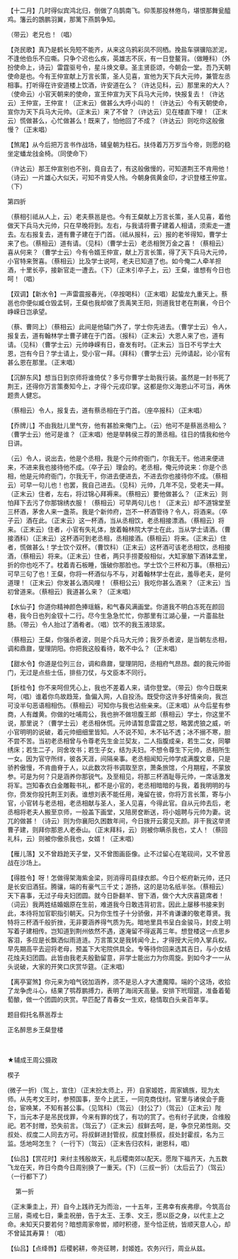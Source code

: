 <!-- { "loadSidebar": true } -->
【十二月】几时得似宾鸿北归，倒做了乌鹊南飞。仰羡那投林倦鸟，堪恨那舞瓮醯鸡。籓云的鵾鹏羽翼，那篱下燕鹊争知。

（带云）老兄也！（唱）

【尧民歌】真乃是鹤长凫短不能齐，从来这乌鸦彩凤不同栖。挽盐车骐骥陷淤泥，不逢他伯乐不应嘶。只争个迟也么疾，英雄志不灰，有一日登鳌背。（做睡科）（外扮使命上，诗云）雷霆驱号令，星斗焕文章。圣主贤臣颂，今朝会一堂。吾乃天朝使命是也。今有王仲宣献上万言长策，圣人见喜，宣他为天下兵大元帅，兼管左丞相事。打听得在许安道楼上饮酒，许安道在么？（许达见科，云）那里来的大人？（使命云）小官天朝来的使命，宣王仲宣为天下兵马大元帅，快报复去！（许达云）王仲宣，王仲宣！（正末云）做甚么大呼小叫的！（许达云）今有天朝使命，宣你为天下兵马大元帅。（正末云）来了不曾？（许达云）见在楼直下哩！（正末云）慌做甚么，心忙做甚么！既来了，怕他回了不成？（许达云）则吃你这般傲慢？（正末唱）

【煞尾】从今后把万言书作战场，辅皇朝为柱石。扶侍着万万岁当今帝，则愿的稳坐定蟠龙戗金椅。（同使命下）

（许达云）那王仲宣别也不别，竟自去了，有这般傲慢的，可知道荆王不肯用他！（诗云）一片雄心大似天，可知不肯受人怜。今朝身佩黄金印，才识登楼王仲宣。（下）


第四折

（蔡相引祗从人上，云）老夫蔡邕是也。今有王粲献上万言长策，圣人见喜，着他做天下兵马大元帅，只在早晚将到。左右，与我请将曹子建着人相请，须索走一遭去。左右报复去，道有曹子建在于门首。（祗从报科，云）报的老爷得知，曹学士来了也。（蔡相云）道有请。（见科）（曹学士云）老丞相贺万金之喜！（蔡相云）喜从何来？（曹学士云）今有令婿王仲宣，献上万言长策，得了天下兵马大元帅，小官特来贺喜。（蔡相云）比及学士说呵，老夫已知道了也。如今俺二人牵羊担酒，十里长亭，接新官走一遭去。（下）（正末引卒子上，云）王粲，谁想有今日也呵！（唱）

【双调】【新水令】一声雷震报春光，（卒按喝科）（正末唱）起蛰龙九重天上。蔡邕也你便似臧仓毁孟轲，王粲也我却做了贡禹笑王阳，则道我甘老在荆襄，今日个峥嵘日岂承望。

（蔡、曹同上）（蔡相云）此间是他辕门外了，学士你先进去。（曹学士云）令人，报复去，道有翰林学士曹子建在于门首。（报科）（正末云）大恩人来了也，道有请。（见科）（曹学士云）元帅峥嵘有日，奋发有时。（正末云）当日不亏学士大恩，岂有今日？学士请上，受小官一拜。（拜科）（曹学士云）元帅请起，论小官有甚么恩在那里。（正末唱）

【沉醉东风】想当日到京师将谁倚仗？多亏你曹学士助我行装。虽然是一封书死了荆王，还得你万言策奏知今上，才得个元戎印掌。这都是你义海恩山不可当，再休题贵人健忘。

（蔡相云）令人，报复去，道有蔡丞相在于门首。（座卒报科）（正末唱）

【乔牌儿】不由我肚儿里气夯，他有甚脸来俺门上。（云）他可不是蔡邕丞相么？（曹学士云）他可是谁？（正末唱）他是举韩侯三荐的萧丞相。往日的情我和他今日讲。

（云）令人，说出去，他是个丞相，我是个元帅府衙门，尔我无干。他进来便进来，不进来我也接待他不成。（卒子云）理会的。老丞相，俺元帅说来：你是个丞相，他是元帅府衙门，尔我无干，你进去便进去，不进去你也接待你不成。（蔡相云）可早一句儿也！也罢，我自己进去。（见科）元帅，几年不见，受老夫一拜。（正末云）住者，左右，将过锦心拜褥来。（蔡相云）要他做甚么？（正末云）则怕拜下去污了你那锦绣衣服！（蔡相云）可早两句儿也！（正末云）却不道锦堂至三杯酒，茅舍人来一盏茶。我是个新帅府，岂不一杯酒管待？令人，将酒来。（卒子云）酒在此。（正末云）这一杯酒，当从丞相饮，老丞相接漂酒。（蔡相云）将来。（正末云）住者，小官有失礼体，放着翰林院大学士在此，当从学士请酒。（曹接酒科）（正末云）这杯酒可到老丞相，丞相接酒。(蔡相云）将来。（正末云）住者，慌做甚么！学士饮个双杯。（曹饮科）（正末云）这杯酒可该老丞相饮，丞相接酒，（蔡相云）将来。（正末云）住者，两只手捞菱般相似，大缸家酿下酒钵盂里，折的你也吃不了。枕着青石板睡，饿破你那脸也。学士饮个三杯和万事。（蔡相云）可早三句了也！王粲，你将一杯酒似与不与，对着翰林学士在此，羞辱老夫，是何道理！（正末云）你发甚么酒风哩！（蔡相公云）我吃你甚么酒来？（正末云）当初曾道来。（蔡相云）我道甚么来？（正末唱）

【水仙子】你道你精神颜色捧瑶觞，和气春风满画堂。你道我不明白冻死在颜回巷，我今日也列金钗十二行。尽今生急急忙忙，你那里有江湖心量，一片齑盐肚肠。（带云）令人抬过了酒肴者。（唱）饮不的我玉液琼浆。

（蔡相云）王粲，你强杀者波，则是个兵马大元帅；我歹杀者波，是当朝左丞相，调和鼎鼐，燮理阴阳。你把我这般看待，敢不中么？（正末唱）

【甜水令】你道是位列三台，调和鼎鼐，燮理阴阳，丞相府气昂昂。觑的我元帅衙门，无过是点些士伍，排些刀仗，与文臣本不同行。

【折桂令】你不来呵但凭心上，我也不差着人来，请你登堂。（带云）你今日既来呵，（唱）谁着你鸟故趋笼，鱼偏入网，人自投汤。既受你这许多好情亲向，我岂可没半句恶语相相伤。（蔡相云）可知你与我也沾些亲来。（正末唱）从今后星有参商，人有雌黄。你做的吐哺周公，我也拚不做坦腹王郎（蔡相云）学士，你这里不说，那里说？（曹学士云）老丞相休慌。元帅请暂息雷霆之怒，略罢虎狼之威，听小官明明的说破，着元帅细细里皆知。人不说不知，木不钻不透；冰不搦不寒，胆不尝不苦。当初老丞相曾与令尊老先生金兰契友，二人指腹成亲，若生二女，同攀绣床；若生二子，同舍攻书；若生子女，结为夫妇。不想令尊生下元帅，丞相所生一女。因为官守所绊，彼各天涯，间隔亲事。老丞相闻知元帅学成满腹文章，只是骄矜傲慢，不肯曲脊于人，以此数次将书调取至京，萧条旅馆，个月期程，不蒙放参。可是为何？只是涵养你那锐气。及至相见，将那三杯酒耻辱元帅，一席话激发将军。岂知春衣白金雕鞍书礼，都不是小官的，老丞相暗暗的与我，着我明明的与你，赍发你投托荆王刘表。谁想刘表不能任用，淹留在彼，你将万言长策，寄与小官，小官转与老丞相，老丞相献与圣人，圣人见喜，今得此官。自从元帅去后，老丞相将老夫人搬至京师，一般盖下画堂，又陪房奁断送，将小姐聘与元帅为妻。说兀的做甚！（诗云）则为你襄阳久困数年间，今日拨开云雾见天颜。非干我这举贤曹子建，则拜你那恩人老泰山。（正末拜科，云）则被你瞒杀我也，丈人！（蔡回礼科，云）则被你傲杀我也，女婿！（正末唱）

【雁儿落】又不曾趋跄天子堂，又不曾图画臣像。止不过留心在笔砚间，又不曾恶战在沙场上。

【得胜令】呀！怎做得架海紫金梁，则消得司县绿衣郎。今日个枢府新元帅，还只是长安旧酒狂。腾骧，端的有豪气三千丈；游扬，这的是功名纸半张。（蔡相云）天下喜事，无过子母夫妇团圆。就今日卧翻羊、窨下酒，做个大大庆喜筵席者！（词云）我两姓结婚姻原在生前，难道我今日敢违背初言。因此上屡移书接来到此，本待将加官职指引朝天。只为你生性子十分骄傲，并不肯谦谦的敬老尊贤。我特将三杯酒千般折挫，无非要涵养得气质为先。暗地里具书呈白金骏马，封皮上明写着子建相传。岂知道到荆州依然不遇，遂淹留不得返苒三年。想登楼这一点思乡客泪，多应是长飘洒似雨涟涟。万言策又是我转闻今上，才得授大元帅入掌兵权。早先期高平去迎将老母，预盖下大宅院供具全。专等待你回来选其吉日，与小女结花烛夫妇团圆。此皆由我老夫殷勤留意，非学士能出力为你周旋。到如今才一一从头说破，大家的开笑口庆赏华筵。（正末唱）

【离亭宴煞】你元来为咱气锐加涵养，须不是忌人才大遭魔障。端的个这场，收拾了龙争虎斗心，结果了鹗荐鹏搏力，表明了海阔天高量。安排下玳瑁筵，准备着葡萄酿，做一个团圆的庆赏。早匹配了青春女一生欢，稳情取白头亲百年享。

题目假托名蔡邕荐士

正名醉思乡王粲登楼


　
　




★辅成王周公摄政

楔子

(微子一折)（驾上，宣住）（正末扮太师上，开）自家姬姓，周家嫡族，现为太师。从先考文王时，参预国事，至今上武王，一同克商伐纣。官里与诸侯会于鹿台，宦唤某，不知有甚公事。（见驾科）（驾云）（封公了）（驾云）（正末云）陛下，当元本子是吊民伐罪，今来有罪的伐了，有功的赏了。也有纣子武庚，合维殷祀。若不封赠，恐失前言。（驾云了）（正末云）叔鲜去呵，是，争奈兄弟性刚。交叔处、叔度二人同去方可。将叔鲜进封管叔，叔度封蔡叔，叔处封霍叔，名为三监。恁地呵怎生？（一行下）（驾云）（正末告归农科，谢恩科，唱）

【仙吕】【赏花时】来纣主残殷故天，礼后稷南郊以配天。愿陛下福齐天，九五数飞龙在天，昨日今商今日周别换了一重天。(下)（三叔一折）（太后云了）（驾云）（一行都下了）


　
第一折

（正末秉圭上，开）自今上践祚无为而治，一十五年，王弗幸有疾弗瘳。今筑高台三层，斋戒七日，秉圭祝册，告于太王、王季、文王，愿以臣之身，以代主上之命。未知天只要若何？暗想周家帝喾，顺时积德，至今恰正统，皆顺天意人心，却不曾延其寿算！（唱）

【仙吕】【点绛唇】后稷躬耕，帝尧征聘，封姬姓。农务兴行，周业从兹。

